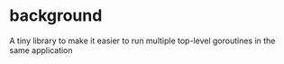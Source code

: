 # background

A tiny library to make it easier to run multiple top-level goroutines in the same application

